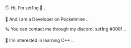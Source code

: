🖐️ Hi, I'm set1ng 🐥 ..

🧠 And I am a Developer on Pocketmine ..

🪐 You can contact me through my discord, set1ng.#0001 ..

🥀 I'm interested in learning C++ ..

<!---
set1ng/set1ng is a ✨ special ✨ repository because its `README.md` (this file) appears on your GitHub profile.
You can click the Preview link to take a look at your changes.
--->
